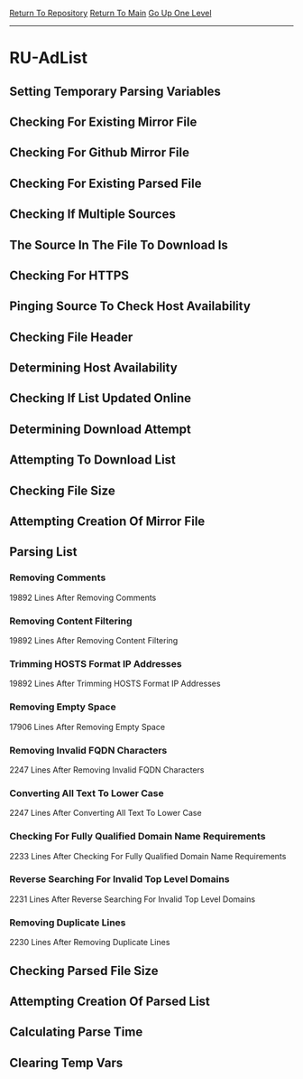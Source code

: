 [Return To Repository](https://github.com/deathbybandaid/piholeparser/)
[Return To Main](https://github.com/deathbybandaid/piholeparser/blob/master/RecentRunLogs/Mainlog.md)
[Go Up One Level](https://github.com/deathbybandaid/piholeparser/blob/master/RecentRunLogs/TopLevelScripts/30-Processing-External-Blacklists.md)
____________________________________
# RU-AdList
## Setting Temporary Parsing Variables
## Checking For Existing Mirror File
## Checking For Github Mirror File
## Checking For Existing Parsed File
## Checking If Multiple Sources
## The Source In The File To Download Is
## Checking For HTTPS
## Pinging Source To Check Host Availability
## Checking File Header
## Determining Host Availability
## Checking If List Updated Online
## Determining Download Attempt
## Attempting To Download List
## Checking File Size
## Attempting Creation Of Mirror File
## Parsing List
### Removing Comments
19892 Lines After Removing Comments
### Removing Content Filtering
19892 Lines After Removing Content Filtering
### Trimming HOSTS Format IP Addresses
19892 Lines After Trimming HOSTS Format IP Addresses
### Removing Empty Space
17906 Lines After Removing Empty Space
### Removing Invalid FQDN Characters
2247 Lines After Removing Invalid FQDN Characters
### Converting All Text To Lower Case
2247 Lines After Converting All Text To Lower Case
### Checking For Fully Qualified Domain Name Requirements
2233 Lines After Checking For Fully Qualified Domain Name Requirements
### Reverse Searching For Invalid Top Level Domains
2231 Lines After Reverse Searching For Invalid Top Level Domains
### Removing Duplicate Lines
2230 Lines After Removing Duplicate Lines
## Checking Parsed File Size
## Attempting Creation Of Parsed List
## Calculating Parse Time
## Clearing Temp Vars
